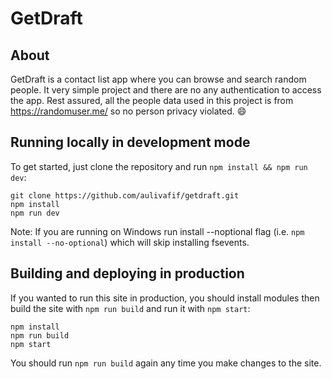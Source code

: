 # GetDraft

## About

GetDraft is a contact list app where you can browse and search random people. It very simple project and there are no any authentication to access the app. Rest assured, all the people data used in this project is from https://randomuser.me/ so no person privacy violated. 😄

## Running locally in development mode

To get started, just clone the repository and run `npm install && npm run dev`:

    git clone https://github.com/aulivafif/getdraft.git
    npm install
    npm run dev

Note: If you are running on Windows run install --noptional flag (i.e. `npm install --no-optional`) which will skip installing fsevents.

## Building and deploying in production

If you wanted to run this site in production, you should install modules then build the site with `npm run build` and run it with `npm start`:

    npm install
    npm run build
    npm start

You should run `npm run build` again any time you make changes to the site.

